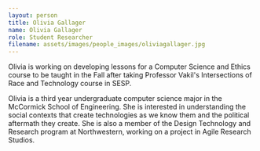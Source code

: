 ```yaml
---
layout: person
title: Olivia Gallager
name: Olivia Gallager
role: Student Researcher
filename: assets/images/people_images/oliviagallager.jpg
---
```

Olivia is working on developing lessons for a Computer Science and Ethics course to be taught in the Fall after taking Professor Vakil's Intersections of Race and Technology course in SESP.

Olivia is a third year undergraduate computer science major in the McCormick School of Engineering. She is interested in understanding the social contexts that create technologies as we know them and the political aftermath they create. She is also a member of the Design Technology and Research program at Northwestern, working on a project in Agile Research Studios.
